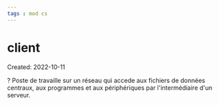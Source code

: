 ```yaml
---
tags : mod cs
---
```

# client
Created: 2022-10-11 

?
Poste de travaille sur un réseau qui accede aux fichiers de données centraux, aux programmes et aux périphériques par l'intermédiaire d'un serveur.